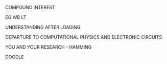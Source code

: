 COMPOUND INTEREST



EG WB LT



UNDERSTANDING AFTER LOADING



DEPARTURE TO COMPUTATIONAL PHYSICS AND ELECTRONIC CIRCUITS



YOU AND YOUR RESEARCH - HAMMING



DOODLE



